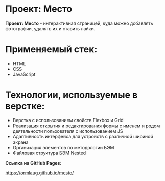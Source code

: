 # Проект: Место

**Проект: Место** - интерактивная страницей, куда можно добавлять фотографии, удалять их и ставить лайки.

# Применяемый стек:
* HTML
* CSS
* JavaScript

# Технологии, используемые в верстке:
* Верстка с использованием свойств Flexbox и Grid
* Реализация открытия и редактирования формы с именем и родом деятельности пользователя с использованием JS
* Адаптивность интерфейса для устройств с различной шириной экрана
* Организация элементов по методологии БЭМ
* Файловая структура БЭМ Nested

**Ссылка на GitHub Pages:**

https://ormlaug.github.io/mesto/
